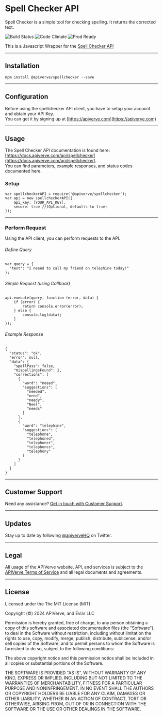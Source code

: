 Spell Checker API
============

Spell Checker is a simple tool for checking spelling. It returns the corrected text.

![Build Status](https://img.shields.io/badge/build-passing-green)
![Code Climate](https://img.shields.io/badge/maintainability-B-purple)
![Prod Ready](https://img.shields.io/badge/production-ready-blue)

This is a Javascript Wrapper for the [Spell Checker API](https://apiverve.com/marketplace/api/spellchecker)

---

## Installation
	npm install @apiverve/spellchecker --save

---

## Configuration

Before using the spellchecker API client, you have to setup your account and obtain your API Key.  
You can get it by signing up at [https://apiverve.com](https://apiverve.com)

---

## Usage

The Spell Checker API documentation is found here: [https://docs.apiverve.com/api/spellchecker](https://docs.apiverve.com/api/spellchecker).  
You can find parameters, example responses, and status codes documented here.

### Setup

```
var spellcheckerAPI = require('@apiverve/spellchecker');
var api = new spellcheckerAPI({
    api_key: [YOUR_API_KEY],
    secure: true //(Optional, defaults to true)
});
```

---


### Perform Request
Using the API client, you can perform requests to the API.

###### Define Query

```
var query = {
  "text": "I neeed to call my friend on telephine today!"
};
```

###### Simple Request (using Callback)

```
api.execute(query, function (error, data) {
    if (error) {
        return console.error(error);
    } else {
        console.log(data);
    }
});
```

###### Example Response

```
{
  "status": "ok",
  "error": null,
  "data": {
    "spellPass": false,
    "mispellingsFound": 2,
    "corrections": [
      {
        "word": "neeed",
        "suggestions": [
          "needed",
          "need",
          "needy",
          "Neel",
          "needs"
        ]
      },
      {
        "word": "telephine",
        "suggestions": [
          "telephone",
          "telephoned",
          "telephoner",
          "telephones",
          "telephony"
        ]
      }
    ]
  }
}
```

---

## Customer Support

Need any assistance? [Get in touch with Customer Support](https://apiverve.com/contact).

---

## Updates
Stay up to date by following [@apiverveHQ](https://twitter.com/apiverveHQ) on Twitter.

---

## Legal

All usage of the APIVerve website, API, and services is subject to the [APIVerve Terms of Service](https://apiverve.com/terms) and all legal documents and agreements.

---

## License
Licensed under the The MIT License (MIT)

Copyright (&copy;) 2024 APIVerve, and Evlar LLC

Permission is hereby granted, free of charge, to any person obtaining a copy of this software and associated documentation files (the "Software"), to deal in the Software without restriction, including without limitation the rights to use, copy, modify, merge, publish, distribute, sublicense, and/or sell copies of the Software, and to permit persons to whom the Software is furnished to do so, subject to the following conditions:

The above copyright notice and this permission notice shall be included in all copies or substantial portions of the Software.

THE SOFTWARE IS PROVIDED "AS IS", WITHOUT WARRANTY OF ANY KIND, EXPRESS OR IMPLIED, INCLUDING BUT NOT LIMITED TO THE WARRANTIES OF MERCHANTABILITY, FITNESS FOR A PARTICULAR PURPOSE AND NONINFRINGEMENT. IN NO EVENT SHALL THE AUTHORS OR COPYRIGHT HOLDERS BE LIABLE FOR ANY CLAIM, DAMAGES OR OTHER LIABILITY, WHETHER IN AN ACTION OF CONTRACT, TORT OR OTHERWISE, ARISING FROM, OUT OF OR IN CONNECTION WITH THE SOFTWARE OR THE USE OR OTHER DEALINGS IN THE SOFTWARE.